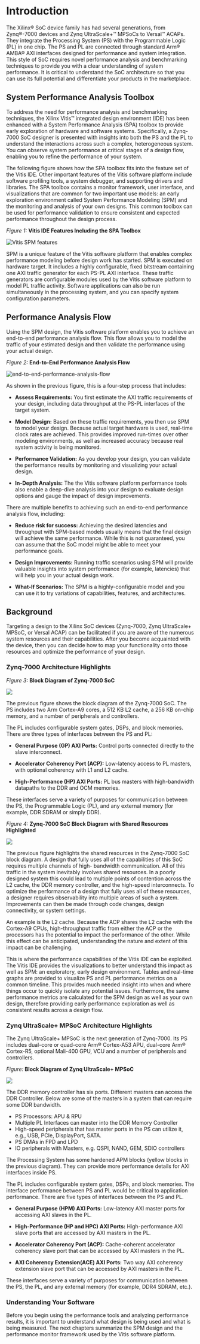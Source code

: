 # Introduction 

The Xilinx® SoC device family has had several generations, from Zynq&reg;-7000 devices and Zynq UltraScale+&trade; MPSoCs to Versal&trade; ACAPs. They integrate the Processing System (PS) with the Programmable Logic (PL) in one chip. The PS and PL are connected through standard Arm® AMBA® AXI interfaces designed for performance and system integration. This style of SoC requires novel performance analysis and benchmarking techniques to provide you with a clear understanding of system performance. It is critical to understand the SoC architecture so that you can use its full potential and differentiate your products in the marketplace.

## System Performance Analysis Toolbox

To address the need for performance analysis and benchmarking techniques, the Xilinx Vitis™ integrated design environment (IDE) has been enhanced with a System Performance Analysis (SPA) toolbox to provide early exploration of hardware and software systems. Specifically, a Zynq-7000 SoC designer is presented with insights into both the PS and the PL to understand the interactions across such a complex, heterogeneous system. You can observe system performance at critical stages of a design flow, enabling you to refine the performance of your system.

The following figure shows how the SPA toolbox fits into the feature set of the Vitis IDE. Other important features of the Vitis software platform include software profiling tools, a system debugger, and supporting drivers and libraries. The SPA toolbox contains a monitor framework, user interface, and visualizations that are common for two important use models: an early exploration environment called System Performance Modeling (SPM) and the monitoring and analysis of your own designs. This common toolbox can be used for performance validation to ensure consistent and expected performance throughout the design process.

*Figure 1:* **Vitis IDE Features Including the SPA Toolbox**

![Vitis SPM features](media/x14646-xilinx_sdk_features.png)

SPM is a unique feature of the Vitis software platform that enables complex performance modeling before design work has started. SPM is executed on hardware target. It includes a highly configurable, fixed bitstream containing one AXI traffic generator for each PS-PL AXI interface. These traffic generators are configurable modules used by the Vitis software platform to model PL traffic activity. Software applications can also be run simultaneously in the processing system, and you can specify system configuration parameters.

## Performance Analysis Flow

Using the SPM design, the Vitis software platform enables you to achieve an end-to-end performance analysis flow. This flow allows you to model the traffic of your estimated design and then validate the performance using your actual design.

 *Figure 2:* **End-to-End Performance Analysis Flow**

![end-to-end-performance-analysis-flow](media/x14647-end-to-end-performance-analysis-flow.png)

 As shown in the previous figure, this is a four-step process that includes:

- **Assess Requirements:** You first estimate the AXI traffic requirements of your design, including data throughput at the PS-PL interfaces of the target system.

- **Model Design:** Based on these traffic requirements, you then use SPM to model your design. Because actual target hardware is used, real-time clock rates are achieved. This provides improved run-times over other modeling environments, as well as increased accuracy because real system activity is being monitored.

- **Performance Validation:** As you develop your design, you can validate the performance results by monitoring and visualizing your actual design.

- **In-Depth Analysis:** The the Vitis software platform performance tools also enable a deep-dive analysis into your design to evaluate design options and gauge the impact of design improvements.

There are multiple benefits to achieving such an end-to-end performance analysis flow, including:

- **Reduce risk for success:** Achieving the desired latencies and throughput with SPM-based models usually means that the final design will achieve the same performance. While this is not guaranteed, you can assume that the SoC model might be able to meet your performance goals.

- **Design Improvements:** Running traffic scenarios using SPM will provide valuable insights into system performance (for example, latencies) that will help you in your actual design work.

- **What-If Scenarios:** The SPM is a highly-configurable model and you can use it to try variations of capabilities, features, and architectures.

## Background

Targeting a design to the Xilinx SoC devices (Zynq-7000, Zynq UltraScale+ MPSoC, or Versal ACAP) can be facilitated if you are aware of the numerous system resources and their capabilities. After you become acquainted with the device, then you can decide how to map your functionality onto those resources and optimize the performance of your design.

### Zynq-7000 Architecture Highlights

 *Figure 3:* **Block Diagram of Zynq-7000 SoC**

![](media/x14648-block_diagram_of_zynq-7000.png)

The previous figure shows the block diagram of the Zynq-7000 SoC. The PS includes two Arm Cortex-A9 cores, a 512 KB L2 cache, a 256 KB on-chip memory, and a number of peripherals and controllers.

The PL includes configurable system gates, DSPs, and block memories. There are three types of interfaces between the PS and PL:

- **General Purpose (GP) AXI Ports:** Control ports connected directly to the slave interconnect.

- **Accelerator Coherency Port (ACP):** Low-latency access to PL masters, with optional coherency with L1 and L2 cache.

- **High-Performance (HP) AXI Ports:** PL bus masters with high-bandwidth datapaths to the DDR and OCM memories.

These interfaces serve a variety of purposes for communication between the PS, the Programmable Logic (PL), and any external memory (for example, DDR SDRAM or simply DDR).

*Figure 4:* **Zynq-7000 SoC Block Diagram with Shared Resources Highlighted**

![](media/x14649-Zynq-7000-AP-SoC-Block-Diagram-sharedresources.png)

The previous figure highlights the shared resources in the Zynq-7000 SoC block diagram. A design that fully uses all of the capabilities of this SoC requires multiple channels of high- bandwidth communication. All of this traffic in the system inevitably involves shared resources. In a poorly designed system this could lead to multiple points of contention across the L2 cache, the DDR memory controller, and the high-speed interconnects. To optimize the performance of a design that fully uses all of these resources, a designer requires observability into multiple areas of such a system. Improvements can then be made through code changes, design connectivity, or system settings.

An example is the L2 cache. Because the ACP shares the L2 cache with the Cortex-A9 CPUs, high-throughput traffic from either the ACP or the processors has the potential to impact the performance of the other.
While this effect can be anticipated, understanding the nature and extent of this impact can be challenging.

This is where the performance capabilities of the Vitis IDE can be exploited. The Vitis IDE provides the visualizations to better understand this impact as well as SPM: an exploratory, early design environment. Tables and real-time graphs are provided to visualize PS and PL performance metrics on a common timeline. This provides much needed insight into when and where things occur to quickly isolate any potential issues. Furthermore, the same performance metrics are calculated for the SPM design as well as your own design, therefore providing early performance exploration as well as consistent results across a design flow.

### Zynq UltraScale+ MPSoC Architecture Highlights

The Zynq UltraScale+ MPSoC is the next generation of Zynq-7000. Its PS includes dual-core or quad-core Arm® Cortex-A53 APU, dual-core Arm® Cortex-R5, optional Mali-400 GPU, VCU and a number of peripherals and controllers.

*Figure:* **Block Diagram of Zynq UltraScale+ MPSoC**

![](./media/X21026-060818.png)

The DDR memory controller has six ports. Different masters can access the DDR Controller. Below are some of the masters in a system that can require some DDR bandwidth.  

 - PS Processors: APU & RPU
 - Multiple PL Interfaces can master into the DDR Memory Controller
 - High-speed peripherals that has master ports in the PS can utilize it, e.g., USB, PCIe, DisplayPort, SATA.
 - PS DMAs in FPD and LPD  
 - IO peripherals with Masters, e.g. QSPI, NAND, GEM, SDIO controllers

The Processing System has some hardened APM blocks (yellow blocks in the previous diagram). They can provide more performance details for AXI interfaces inside PS.

The PL includes configurable system gates, DSPs, and block memories. The interface performance between PS and PL would be critical to application performance. There are five types of interfaces between the PS and PL.

- **General Purpose (HPM) AXI Ports:** Low-latency AXI master ports for accessing AXI slaves in the
PL.

- **High-Performance (HP and HPC) AXI Ports:** High-performance AXI slave ports that
are accessed by AXI masters in the PL.

- **Accelerator Coherency Port (ACP):** Cache-coherent accelerator coherency slave port that can be
accessed by AXI masters in the PL.

- **AXI Coherency Extension(ACE) AXI Ports:** Two way AXI coherency extension slave port that can be accessed by AXI masters in the PL.

These interfaces serve a variety of purposes for communication between the PS, the PL, and any external memory (for example, DDR4 SDRAM, etc.).

### Understanding Your Software

Before you begin using the performance tools and analyzing performance results, it is important to understand what design is being used and what is being measured. The next chapters summarize the SPM design and the performance monitor framework used by the Vitis software platform.

